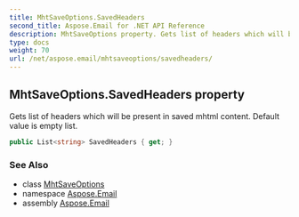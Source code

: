 ```yaml
---
title: MhtSaveOptions.SavedHeaders
second_title: Aspose.Email for .NET API Reference
description: MhtSaveOptions property. Gets list of headers which will be present in saved mhtml content. Default value is empty list
type: docs
weight: 70
url: /net/aspose.email/mhtsaveoptions/savedheaders/
---
```

## MhtSaveOptions.SavedHeaders property

Gets list of headers which will be present in saved mhtml content. Default value is empty list.

```csharp
public List<string> SavedHeaders { get; }
```

### See Also

* class [MhtSaveOptions](../)
* namespace [Aspose.Email](../../mhtsaveoptions/)
* assembly [Aspose.Email](../../../)


